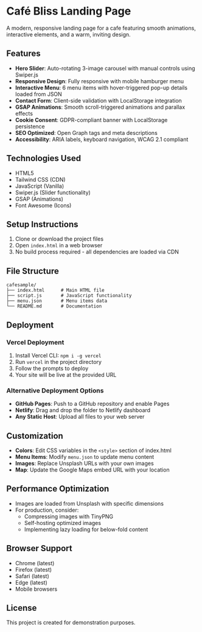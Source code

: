# Café Bliss Landing Page

A modern, responsive landing page for a cafe featuring smooth animations, interactive elements, and a warm, inviting design.

## Features

- **Hero Slider**: Auto-rotating 3-image carousel with manual controls using Swiper.js
- **Responsive Design**: Fully responsive with mobile hamburger menu
- **Interactive Menu**: 6 menu items with hover-triggered pop-up details loaded from JSON
- **Contact Form**: Client-side validation with LocalStorage integration
- **GSAP Animations**: Smooth scroll-triggered animations and parallax effects
- **Cookie Consent**: GDPR-compliant banner with LocalStorage persistence
- **SEO Optimized**: Open Graph tags and meta descriptions
- **Accessibility**: ARIA labels, keyboard navigation, WCAG 2.1 compliant

## Technologies Used

- HTML5
- Tailwind CSS (CDN)
- JavaScript (Vanilla)
- Swiper.js (Slider functionality)
- GSAP (Animations)
- Font Awesome (Icons)

## Setup Instructions

1. Clone or download the project files
2. Open `index.html` in a web browser
3. No build process required - all dependencies are loaded via CDN

## File Structure

```
cafesample/
├── index.html      # Main HTML file
├── script.js       # JavaScript functionality
├── menu.json       # Menu items data
└── README.md       # Documentation
```

## Deployment

### Vercel Deployment

1. Install Vercel CLI: `npm i -g vercel`
2. Run `vercel` in the project directory
3. Follow the prompts to deploy
4. Your site will be live at the provided URL

### Alternative Deployment Options

- **GitHub Pages**: Push to a GitHub repository and enable Pages
- **Netlify**: Drag and drop the folder to Netlify dashboard
- **Any Static Host**: Upload all files to your web server

## Customization

- **Colors**: Edit CSS variables in the `<style>` section of index.html
- **Menu Items**: Modify `menu.json` to update menu content
- **Images**: Replace Unsplash URLs with your own images
- **Map**: Update the Google Maps embed URL with your location

## Performance Optimization

- Images are loaded from Unsplash with specific dimensions
- For production, consider:
  - Compressing images with TinyPNG
  - Self-hosting optimized images
  - Implementing lazy loading for below-fold content

## Browser Support

- Chrome (latest)
- Firefox (latest)
- Safari (latest)
- Edge (latest)
- Mobile browsers

## License

This project is created for demonstration purposes.
